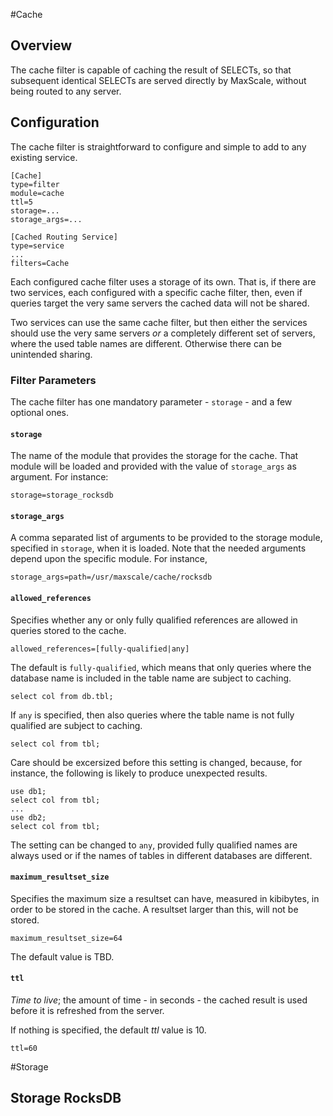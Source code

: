 #Cache

## Overview
The cache filter is capable of caching the result of SELECTs, so that subsequent identical
SELECTs are served directly by MaxScale, without being routed to any server.

## Configuration

The cache filter is straightforward to configure and simple to add to any
existing service.

```
[Cache]
type=filter
module=cache
ttl=5
storage=...
storage_args=...

[Cached Routing Service]
type=service
...
filters=Cache
```

Each configured cache filter uses a storage of its own. That is, if there
are two services, each configured with a specific cache filter, then,
even if queries target the very same servers the cached data will not
be shared.

Two services can use the same cache filter, but then either the services
should use the very same servers _or_ a completely different set of servers,
where the used table names are different. Otherwise there can be unintended
sharing.


### Filter Parameters

The cache filter has one mandatory parameter - `storage` - and a few
optional ones.

#### `storage`

The name of the module that provides the storage for the cache. That
module will be loaded and provided with the value of `storage_args` as
argument. For instance:
```
storage=storage_rocksdb
```

#### `storage_args`

A comma separated list of arguments to be provided to the storage module,
specified in `storage`, when it is loaded. Note that the needed arguments
depend upon the specific module. For instance,
```
storage_args=path=/usr/maxscale/cache/rocksdb
```

#### `allowed_references`

Specifies whether any or only fully qualified references are allowed in
queries stored to the cache.
```
allowed_references=[fully-qualified|any]
```
The default is `fully-qualified`, which means that only queries where
the database name is included in the table name are subject to caching.
```
select col from db.tbl;
```
If `any` is specified, then also queries where the table name is not
fully qualified are subject to caching.
```
select col from tbl;
```
Care should be excersized before this setting is changed, because, for
instance, the following is likely to produce unexpected results.
```
use db1;
select col from tbl;
...
use db2;
select col from tbl;
```
The setting can be changed to `any`, provided fully qualified names
are always used or if the names of tables in different databases are
different.

#### `maximum_resultset_size`

Specifies the maximum size a resultset can have, measured in kibibytes,
in order to be stored in the cache. A resultset larger than this, will
not be stored.
```
maximum_resultset_size=64
```
The default value is TBD.

#### `ttl`

_Time to live_; the amount of time - in seconds - the cached result is used
before it is refreshed from the server.

If nothing is specified, the default _ttl_ value is 10.

```
ttl=60
```

#Storage

## Storage RocksDB
